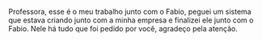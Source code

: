 Professora, esse é o meu trabalho junto com o Fabio,
peguei um sistema que estava criando junto com a minha empresa e finalizei ele junto com o Fabio.
Nele há tudo que foi pedido por você, agradeço pela atenção.
